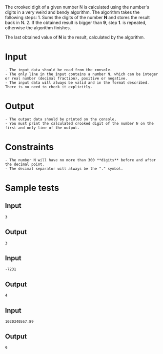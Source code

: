 The crooked digit of a given number N is calculated using the number's digits in a very weird and bendy algorithm. The algorithm takes the following steps:
	1. Sums the digits of the number **N** and stores the result back in N.
	2. If the obtained result is bigger than **9**, step **1**. is repeated, otherwise the algorithm finishes.

The last obtained value of **N** is the result, calculated by the algorithm. 

# Input

	- The input data should be read from the console.
	- The only line in the input contains a number N, which can be integer or real number (decimal fraction), positive or negative. 
	- The input data will always be valid and in the format described. There is no need to check it explicitly.
	

# Output

	- The output data should be printed on the console.
	- You must print the calculated crooked digit of the number N on the first and only line of the output.
	
# Constraints 
 
	- The number N will have no more than 300 **digits** before and after the decimal point. 
	- The decimal separator will always be the "." symbol.


# Sample tests

## Input
```
3
```

## Output
```
3
```

## Input
```
-7231
```

## Output
```
4
```

## Input
```
1020340567.89
```

## Output
```
9
```


